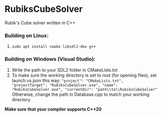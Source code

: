 # RubiksCubeSolver
Rubik's Cube solver written in C++

### Building on Linux:
1. `sudo apt install cmake libsdl2-dev g++`

### Building on Windows (Visual Studio):
1. Write the path to your SDL2 folder in CMakeLists.txt
2. To make sure the working directory is set to root (for opening files), set launch.vs.json this way:
        ```
        "project": "CMakeLists.txt",
        "projectTarget": "RubiksCubeSolver.exe",
        "name": "RubiksCubeSolver.exe",
        "currentDir": "path\\to\\RubiksCubeSolver"
        ```
   Otherwise, change the path in Database.cpp to match your working directory

**Make sure that your compiler supports C++20**
